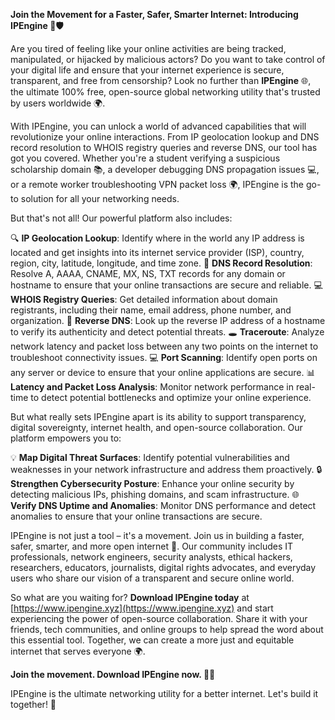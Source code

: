 **Join the Movement for a Faster, Safer, Smarter Internet: Introducing IPEngine 🔐🛡️**

Are you tired of feeling like your online activities are being tracked, manipulated, or hijacked by malicious actors? Do you want to take control of your digital life and ensure that your internet experience is secure, transparent, and free from censorship? Look no further than **IPEngine** 🌐, the ultimate 100% free, open-source global networking utility that's trusted by users worldwide 🌍.

With IPEngine, you can unlock a world of advanced capabilities that will revolutionize your online interactions. From IP geolocation lookup and DNS record resolution to WHOIS registry queries and reverse DNS, our tool has got you covered. Whether you're a student verifying a suspicious scholarship domain 📚, a developer debugging DNS propagation issues 💻, or a remote worker troubleshooting VPN packet loss 🌍, IPEngine is the go-to solution for all your networking needs.

But that's not all! Our powerful platform also includes:

🔍 **IP Geolocation Lookup**: Identify where in the world any IP address is located and get insights into its internet service provider (ISP), country, region, city, latitude, longitude, and time zone.
📡 **DNS Record Resolution**: Resolve A, AAAA, CNAME, MX, NS, TXT records for any domain or hostname to ensure that your online transactions are secure and reliable.
💻 **WHOIS Registry Queries**: Get detailed information about domain registrants, including their name, email address, phone number, and organization.
🚀 **Reverse DNS**: Look up the reverse IP address of a hostname to verify its authenticity and detect potential threats.
🕳️ **Traceroute**: Analyze network latency and packet loss between any two points on the internet to troubleshoot connectivity issues.
💻 **Port Scanning**: Identify open ports on any server or device to ensure that your online applications are secure.
📊 **Latency and Packet Loss Analysis**: Monitor network performance in real-time to detect potential bottlenecks and optimize your online experience.

But what really sets IPEngine apart is its ability to support transparency, digital sovereignty, internet health, and open-source collaboration. Our platform empowers you to:

💡 **Map Digital Threat Surfaces**: Identify potential vulnerabilities and weaknesses in your network infrastructure and address them proactively.
🔒 **Strengthen Cybersecurity Posture**: Enhance your online security by detecting malicious IPs, phishing domains, and scam infrastructure.
🌐 **Verify DNS Uptime and Anomalies**: Monitor DNS performance and detect anomalies to ensure that your online transactions are secure.

IPEngine is not just a tool – it's a movement. Join us in building a faster, safer, smarter, and more open internet 🚀. Our community includes IT professionals, network engineers, security analysts, ethical hackers, researchers, educators, journalists, digital rights advocates, and everyday users who share our vision of a transparent and secure online world.

So what are you waiting for? **Download IPEngine today** at [https://www.ipengine.xyz](https://www.ipengine.xyz) and start experiencing the power of open-source collaboration. Share it with your friends, tech communities, and online groups to help spread the word about this essential tool. Together, we can create a more just and equitable internet that serves everyone 🌍.

**Join the movement. Download IPEngine now. 🚀🔐**

IPEngine is the ultimate networking utility for a better internet. Let's build it together! 🤝